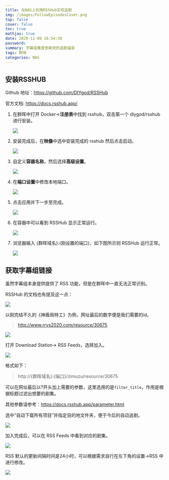 ```yaml
---
title: 在NAS上利用RSSHub实现追剧
img: /images/FollowEpisodesCover.png
top: false
cover: false
toc: true
mathjax: true
date: 2020-11-08 16:54:58
password:
summary: 字幕组重度依赖党的追剧福音
tags: 群晖
categories: NAS
---
```


## 安装RSSHUB

Github 地址：https://github.com/DIYgod/RSSHub

官方文档: https://docs.rsshub.app/

1. 在群晖中打开 Docker->**注册表**中找到 rsshub，双击第一个 diygod/rsshub 进行安装。

   ![](Follow-Episodes-by-RSSHub/img001.png)

2. 安装完成后，在**映像**中选中安装完成的 rsshub 然后点击启动。

   ![](Follow-Episodes-by-RSSHub/img002.png)

3. 自定义**容器名称**，然后选择**高级设置**。

   ![](Follow-Episodes-by-RSSHub/img003.png)

4. 在**端口设置**中修改本地端口。

   ![](Follow-Episodes-by-RSSHub/img004.png)

5. 点击应用并下一步至完成。

   ![](Follow-Episodes-by-RSSHub/img005.png)

6. 在容器中可以看到 RSSHub 显示正常运行。

   ![](Follow-Episodes-by-RSSHub/img006.png)

7. 浏览器输入 {群晖域名}:{刚设置的端口}，如下图所示则 RSSHub 运行正常。

   ![](Follow-Episodes-by-RSSHub/img007.png)

## 获取字幕组链接

虽然字幕组本身提供提供了 RSS 功能，但是在群晖中一直无法正常识别。

RSSHub 的文档也有提及这一点：

![](Follow-Episodes-by-RSSHub/img008.png)

以刚完结不久的《神盾局特工》为例，网址最后的数字便是我们需要的id。

> http://www.rrys2020.com/resource/30675

![](Follow-Episodes-by-RSSHub/img009.png)

打开 Download Station-> RSS Feeds，选择加入。

![](Follow-Episodes-by-RSSHub/img010.png)

格式如下：

> http://{群晖域名}:{端口}/zimuzu/resource/30675

可以在网址最后以?开头加上需要的参数，这里选用的是`filter_title`，作用是根据标题过滤出想要的剧集。

其他参数请参考：https://docs.rsshub.app/parameter.html

选中“自动下载所有项目”并指定目的地文件夹，便于今后的自动追剧。

![](Follow-Episodes-by-RSSHub/img011.png)

加入完成后，可以在 RSS Feeds 中看到对应的剧集。

![](Follow-Episodes-by-RSSHub/img012.png)

RSS 默认的更新间隔时间是24小时，可以根据需求自行在左下角的设置->RSS 中进行修改。

![](Follow-Episodes-by-RSSHub/img013.png)

